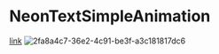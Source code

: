 # NeonTextSimpleAnimation
 [link](https://lucekkk.github.io/Simple-neon-text-animation/)
![2fa8a4c7-36e2-4c91-be3f-a3c181817dc6](https://github.com/user-attachments/assets/d98540cb-7065-4350-a43b-740341aef3f6)
